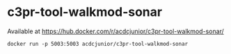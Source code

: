 # c3pr-tool-walkmod-sonar

Available at https://hub.docker.com/r/acdcjunior/c3pr-tool-walkmod-sonar/

    docker run -p 5003:5003 acdcjunior/c3pr-tool-walkmod-sonar